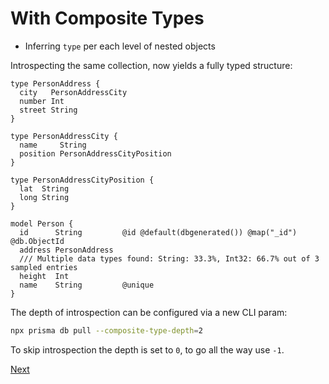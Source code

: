 # With Composite Types

- Inferring `type` per each level of nested objects

Introspecting the same collection, now yields a fully typed structure:

```tsx
type PersonAddress {
  city   PersonAddressCity
  number Int
  street String
}

type PersonAddressCity {
  name     String
  position PersonAddressCityPosition
}

type PersonAddressCityPosition {
  lat  String
  long String
}

model Person {
  id      String         @id @default(dbgenerated()) @map("_id") @db.ObjectId
  address PersonAddress
  /// Multiple data types found: String: 33.3%, Int32: 66.7% out of 3 sampled entries
  height  Int
  name    String         @unique
}
```

The depth of introspection can be configured via a new CLI param:

```bash
npx prisma db pull --composite-type-depth=2
```

To skip introspection the depth is set to `0`, to go all the way use `-1`.

[Next](./07-deprecating-type.md)